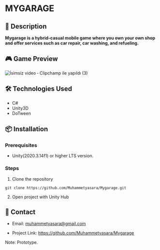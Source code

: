 # MYGARAGE

## 📝 Description
**Mygarage is a hybrid-casual mobile game where you own your own shop and offer services such as car repair, car washing, and refueling.**

## 🎮 Game Preview

![İsimsiz video ‐ Clipchamp ile yapıldı (3)](https://github.com/user-attachments/assets/9772d342-9b9e-4361-8160-3f6b282e67af)


## 🛠️ Technologies Used
- C#
- Unity3D
- DoTween

## 📦 Installation

### Prerequisites
- Unity(2020.3.14f1) or higher LTS version.

### Steps
1. Clone the repository


```git clone https://github.com/Muhammetyasara/Mygarage.git```

2. Open project with Unity Hub

## 📧 Contact
- Email: muhammetyasara@gmail.com

- Project Link: https://github.com/Muhammetyasara/Mygarage

Note: Prototype.
